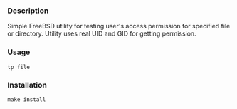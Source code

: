 ### Description
Simple FreeBSD utility for testing user's access permission for specified file or directory. Utility uses real UID and 
GID for getting permission.

### Usage
    tp file

### Installation
    make install
